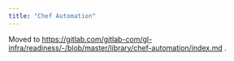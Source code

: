 ```yaml
---
title: "Chef Automation"
---
```


Moved to https://gitlab.com/gitlab-com/gl-infra/readiness/-/blob/master/library/chef-automation/index.md .

